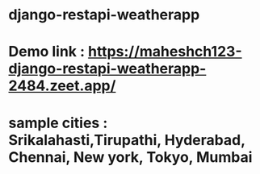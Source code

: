 # django-restapi-weatherapp

# Demo link : https://maheshch123-django-restapi-weatherapp-2484.zeet.app/
# sample cities : Srikalahasti,Tirupathi, Hyderabad, Chennai, New york, Tokyo, Mumbai

